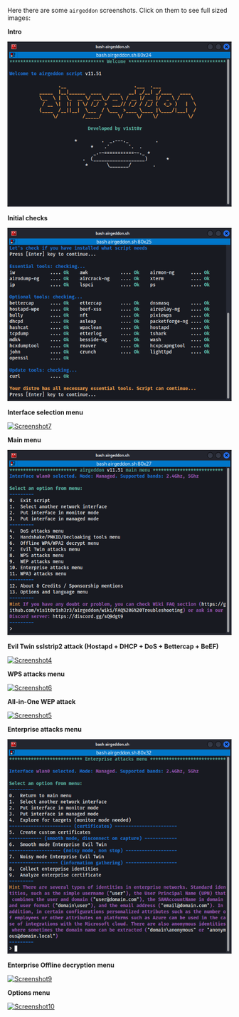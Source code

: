 Here there are some `airgeddon` screenshots. Click on them to see full sized images:

**Intro**

[![Screenshot1]](https://raw.githubusercontent.com/v1s1t0r1sh3r3/airgeddon/dev/imgs/wiki/airgeddon_scrs1.png)

**Initial checks**

[![Screenshot2]](https://raw.githubusercontent.com/v1s1t0r1sh3r3/airgeddon/master/imgs/wiki/airgeddon_scrs2.png)

**Interface selection menu**

[![Screenshot7]](https://raw.githubusercontent.com/v1s1t0r1sh3r3/airgeddon/master/imgs/wiki/airgeddon_scrs7.png)

**Main menu**

[![Screenshot3]](https://raw.githubusercontent.com/v1s1t0r1sh3r3/airgeddon/master/imgs/wiki/airgeddon_scrs3.png)

**Evil Twin sslstrip2 attack (Hostapd + DHCP + DoS + Bettercap + BeEF)**

[![Screenshot4]](https://raw.githubusercontent.com/v1s1t0r1sh3r3/airgeddon/master/imgs/wiki/airgeddon_scrs4.png)

**WPS attacks menu**

[![Screenshot6]](https://raw.githubusercontent.com/v1s1t0r1sh3r3/airgeddon/master/imgs/wiki/airgeddon_scrs6.png)

**All-in-One WEP attack**

[![Screenshot5]](https://raw.githubusercontent.com/v1s1t0r1sh3r3/airgeddon/master/imgs/wiki/airgeddon_scrs5.png)

**Enterprise attacks menu**

[![Screenshot8]](https://raw.githubusercontent.com/v1s1t0r1sh3r3/airgeddon/master/imgs/wiki/airgeddon_scrs8.png)

**Enterprise Offline decryption menu**

[![Screenshot9]](https://raw.githubusercontent.com/v1s1t0r1sh3r3/airgeddon/master/imgs/wiki/airgeddon_scrs9.png)

**Options menu**

[![Screenshot10]](https://raw.githubusercontent.com/v1s1t0r1sh3r3/airgeddon/master/imgs/wiki/airgeddon_scrs10.png)

<!-- Links To Images -->
[Screenshot1]: https://raw.githubusercontent.com/v1s1t0r1sh3r3/airgeddon/master/imgs/wiki/airgeddon_scrs1.png "Intro"
[Screenshot2]: https://raw.githubusercontent.com/v1s1t0r1sh3r3/airgeddon/master/imgs/wiki/airgeddon_scrs2.png "Initial checks"
[Screenshot3]: https://raw.githubusercontent.com/v1s1t0r1sh3r3/airgeddon/master/imgs/wiki/airgeddon_scrs3.png "Main menu"
[Screenshot4]: https://raw.githubusercontent.com/v1s1t0r1sh3r3/airgeddon/master/imgs/wiki/airgeddon_scrs4.png "Evil Twin sslstrip2 attack (Hostapd + DHCP + DoS + Bettercap + BeEF)"
[Screenshot5]: https://raw.githubusercontent.com/v1s1t0r1sh3r3/airgeddon/master/imgs/wiki/airgeddon_scrs5.png "All-in-One WEP attack"
[Screenshot6]: https://raw.githubusercontent.com/v1s1t0r1sh3r3/airgeddon/master/imgs/wiki/airgeddon_scrs6.png "WPS attacks menu"
[Screenshot7]: https://raw.githubusercontent.com/v1s1t0r1sh3r3/airgeddon/master/imgs/wiki/airgeddon_scrs7.png "Interface selection menu"
[Screenshot8]: https://raw.githubusercontent.com/v1s1t0r1sh3r3/airgeddon/master/imgs/wiki/airgeddon_scrs8.png "Enterprise attacks menu"
[Screenshot9]: https://raw.githubusercontent.com/v1s1t0r1sh3r3/airgeddon/master/imgs/wiki/airgeddon_scrs9.png "Enterprise Offline decryption menu"
[Screenshot10]: https://raw.githubusercontent.com/v1s1t0r1sh3r3/airgeddon/master/imgs/wiki/airgeddon_scrs10.png "Options menu"